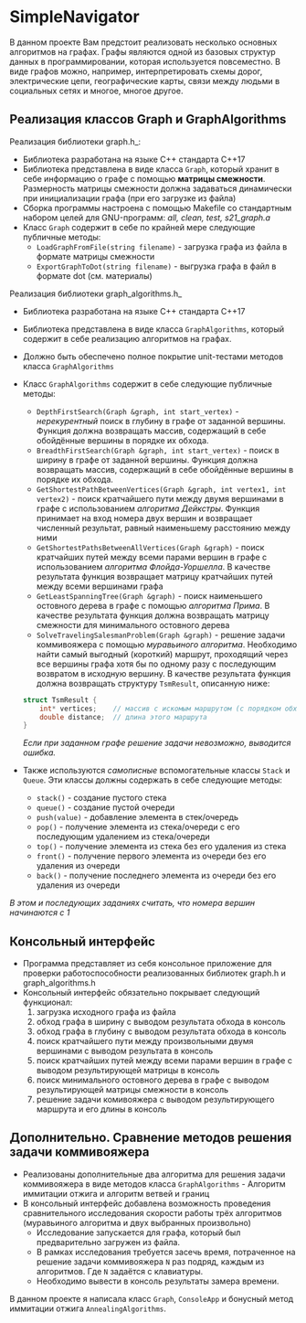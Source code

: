 # SimpleNavigator

В данном проекте Вам предстоит реализовать несколько основных алгоритмов на графах. Графы являются одной из базовых структур данных в программировании, которая используется повсеместно. В виде графов можно, например, интерпретировать схемы дорог, электрические цепи, географические карты, связи между людьми в социальных сетях и многое, многое другое.

## Реализация классов Graph и GraphAlgorithms

Реализация библиотеки graph.h_:
* Библиотека разработана на языке С++ стандарта C++17
* Библиотека представлена в виде класса `Graph`, который хранит в себе информацию о графе с помощью **матрицы смежности**. Размерность матрицы смежности должна задаваться динамически при инициализации графа (при его загрузке из файла)
* Сборка программы настроена с помощью Makefile со стандартным набором целей для GNU-программ: _all, clean, test, s21_graph.a_
* Класс `Graph` содержит в себе по крайней мере следующие публичные методы:
    + `LoadGraphFromFile(string filename)` - загрузка графа из файла в формате матрицы смежности
    + `ExportGraphToDot(string filename)` - выгрузка графа в файл в формате dot (см. материалы)

Реализация библиотеки graph_algorithms.h_
* Библиотека разработана на языке С++ стандарта C++17
* Библиотека представлена в виде класса `GraphAlgorithms`, который содержит в себе реализацию алгоритмов на графах.
* Должно быть обеспечено полное покрытие unit-тестами методов класса `GraphAlgorithms`
* Класс `GraphAlgorithms` содержит в себе следующие публичные методы:    
    + `DepthFirstSearch(Graph &graph, int start_vertex)` - *нерекурентный* поиск в глубину в графе от заданной вершины. Функция должна возвращать массив, содержащий в себе обойдённые вершины в порядке их обхода.
    + `BreadthFirstSearch(Graph &graph, int start_vertex)` - поиск в ширину в графе от заданной вершины. Функция должна возвращать массив, содержащий в себе обойдённые вершины в порядке их обхода.
    + `GetShortestPathBetweenVertices(Graph &graph, int vertex1, int vertex2)` - поиск кратчайшего пути между двумя вершинами в графе с использованием *алгоритма Дейкстры*. Функция принимает на вход номера двух вершин и возвращает численный результат, равный наименьшему расстоянию между ними
    + `GetShortestPathsBetweenAllVertices(Graph &graph)` - поиск кратчайших путей между всеми парами вершин в графе с использованием *алгоритма Флойда-Уоршелла*. В качестве результата функция возвращает матрицу кратчайших путей между всеми вершинами графа
    +  `GetLeastSpanningTree(Graph &graph)` - поиск наименьшего остовного дерева в графе с помощью *алгоритма Прима*. В качестве результата функция должна возвращать матрицу смежности для минимального остовного дерева
    +  `SolveTravelingSalesmanProblem(Graph &graph)` - решение задачи коммивояжера с помощью *муравьиного алгоритма*. Необходимо найти самый выгодный (короткий) маршрут, проходящий через все вершины графа хотя бы по одному разу с последующим возвратом в исходную вершину. В качестве результата функция должна возвращать структуру `TsmResult`, описанную ниже:
    ```cpp
    struct TsmResult {
        int* vertices;    // массив с искомым маршрутом (с порядком обхода вершин). Вместо int* можно использовать std::vector<int>
        double distance;  // длина этого маршрута
    }
    ``` 
    *Если при заданном графе решение задачи невозможно, выводится ошибка.*

* Также используются *самописные* вспомогательные классы `Stack` и `Queue`. Эти классы должны содержать в себе следующие методы:
    + `stack()` - создание пустого стека
    + `queue()` - создание пустой очереди
    + `push(value)` - добавление элемента в стек/очередь
    + `pop()` - получение элемента из стека/очереди с его последующим удалением из стека/очереди
    + `top()` - получение элемента из стека без его удаления из стека
    + `front()` - получение первого элемента из очереди без его удаления из очереди
    + `back()` - получение последнего элемента из очереди без его удаления из очереди

*В этом и последующих заданиях считать, что номера вершин начинаются с 1*

## Консольный интерфейс

* Программа представляет из себя консольное приложение для проверки работоспособности реализованных библиотек graph.h и graph_algorithms.h
* Консольный интерфейс обязательно покрывает следующий функционал:
    1. загрузка исходного графа из файла
    2. обход графа в ширину с выводом результата обхода в консоль
    3. обход графа в глубину с выводом результата обхода в консоль
    4. поиск кратчайшего пути между произвольными двумя вершинами с выводом результата в консоль
    5. поиск кратчайших путей между всеми парами вершин в графе с выводом результирующей матрицы в консоль
    6. поиск минимального остовного дерева в графе с выводом результирующей матрицы смежности в консоль
    7. решение задачи комивояжера с выводом результирующего маршрута и его длины в консоль

## Дополнительно. Сравнение методов решения задачи коммивояжера

* Реализованы дополнительные два алгоритма для решения задачи коммивояжера в виде методов класса `GraphAlgorithms` - Алгоритм иммитации отжига и алгоритм ветвей и границ
* В консольный интерфейс добавлена возможность проведения сравнительного исследования скорости работы трёх алгоритмов (муравьиного алгоритма и двух выбранных произвольно)
    + Исследование запускается для графа, который был предварительно загружен из файла.
    + В рамках исследования требуется засечь время, потраченное на решение задачи коммивояжера `N` раз подряд, каждым из алгоритмов. Где `N` задаётся с клавиатуры.
    + Необходимо вывести в консоль результаты замера времени. 


В данном проекте я написала класс `Graph`, `ConsoleApp` и бонусный метод иммитации отжига `AnnealingAlgorithms`.
